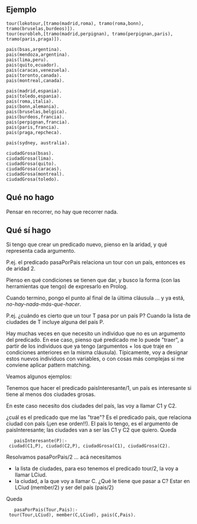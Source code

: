 Ejemplo
-------

    tour(lokotour,[tramo(madrid,roma), tramo(roma,bonn), tramo(bruselas,burdeos)]).
    tour(eurobleh,[tramo(madrid,perpignan), tramo(perpignan,paris), tramo(paris,praga)]).

    pais(bsas,argentina).
    pais(mendoza,argentina).
    pais(lima,peru).
    pais(quito,ecuador).
    pais(caracas,venezuela).
    pais(toronto,canada).
    pais(montreal,canada).

    pais(madrid,espania).
    pais(toledo,espania).
    pais(roma,italia).
    pais(bonn,alemania).
    pais(bruselas,belgica).
    pais(burdeos,francia).
    pais(perpignan,francia).
    pais(paris,francia).
    pais(praga,repcheca).

    pais(sydney, australia).

    ciudadGrosa(bsas).
    ciudadGrosa(lima).
    ciudadGrosa(quito).
    ciudadGrosa(caracas).
    ciudadGrosa(montreal).
    ciudadGrosa(toledo).

Qué **no** hago
---------------

Pensar en recorrer, no hay que recorrer nada.

Qué **sí** hago
---------------

Si tengo que crear un predicado nuevo, pienso en la aridad, y qué representa cada argumento.

  
P.ej. el predicado pasaPorPais relaciona un tour con un país, entonces es de aridad 2.

Pienso en qué condiciones se tienen que dar, y busco la forma (con las herramientas que tengo) de expresarlo en Prolog.

  
Cuando termino, pongo el punto al final de la última cláusula ... y ya está, *no-hay-nada-más-que-hacer*.

P.ej. ¿cuándo es cierto que un tour T pasa por un país P? Cuando la lista de ciudades de T incluye alguna del país P.

Hay muchas veces en que necesito un individuo que no es un argumento del predicado. En ese caso, pienso qué predicado me lo puede "traer", a partir de los individuos que ya tengo (argumentos + los que traje en condiciones anteriores en la misma cláusula). Típicamente, voy a designar estos nuevos individuos con variables, o con cosas más complejas si me conviene aplicar pattern matching.

Veamos algunos ejemplos:

  
Tenemos que hacer el predicado paisInteresante/1, un país es interesante si tiene al menos dos ciudades grosas.

En este caso necesito dos ciudades del país, las voy a llamar C1 y C2.

¿cuál es el predicado que me las "trae"? Es el predicado pais, que relaciona ciudad con país (¡¡en ese orden!!). El país lo tengo, es el argumento de paisInteresante; las ciudades van a ser las C1 y C2 que quiero. Queda

`   paisInteresante(P):- ciudad(C1,P), ciudad(C2,P), ciudadGrosa(C1), ciudadGrosa(C2).`

  
Resolvamos pasaPorPais/2 ... acá necesitamos

-   la lista de ciudades, para eso tenemos el predicado tour/2, la voy a llamar LCiud.
-   la ciudad, a la que voy a llamar C. ¿Qué le tiene que pasar a C? Estar en LCiud (member/2) y ser del país (pais/2)

Queda

`   pasaPorPais(Tour,Pais):- tour(Tour,LCiud), member(C,LCiud), pais(C,Pais).`
